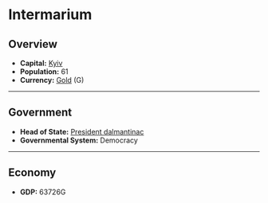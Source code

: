 # Intermarium

## Overview

- **Capital:** [Kyiv](Kyiv)
- **Population:** 61
- **Currency:** [Gold](Gold) (G)

---

## Government

- **Head of State:** [President dalmantinac](dalmantinac)
- **Governmental System:** Democracy

---

## Economy

- **GDP:** <!-- GDP -->63726G